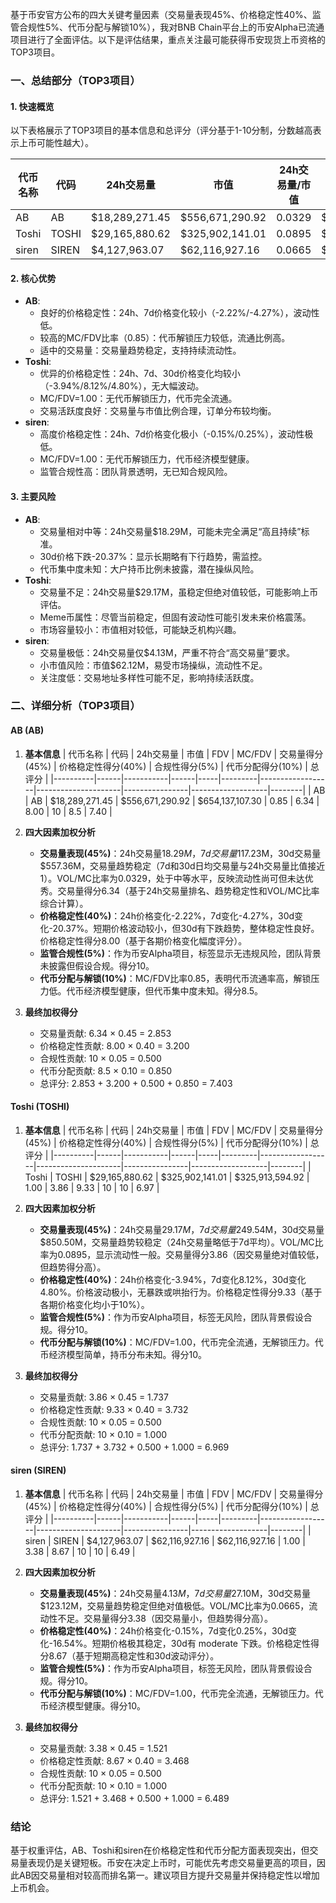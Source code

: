 基于币安官方公布的四大关键考量因素（交易量表现45%、价格稳定性40%、监管合规性5%、代币分配与解锁10%），我对BNB Chain平台上的币安Alpha已流通项目进行了全面评估。以下是评估结果，重点关注最可能获得币安现货上币资格的TOP3项目。

### 一、总结部分（TOP3项目）

#### 1. 快速概览
以下表格展示了TOP3项目的基本信息和总评分（评分基于1-10分制，分数越高表示上币可能性越大）。

| 代币名称 | 代码 | 24h交易量 | 市值 | 24h交易量/市值 | FDV | MC/FDV | 总评分 |
|----------|------|-----------|------|----------------|-----|---------|--------|
| AB | AB | $18,289,271.45 | $556,671,290.92 | 0.0329 | $654,137,107.30 | 0.85 | 7.40 |
| Toshi | TOSHI | $29,165,880.62 | $325,902,141.01 | 0.0895 | $325,913,594.92 | 1.00 | 6.97 |
| siren | SIREN | $4,127,963.07 | $62,116,927.16 | 0.0665 | $62,116,927.16 | 1.00 | 6.49 |

#### 2. 核心优势
- **AB**:
  - 良好的价格稳定性：24h、7d价格变化较小（-2.22%/-4.27%），波动性低。
  - 较高的MC/FDV比率（0.85）：代币解锁压力较低，流通比例高。
  - 适中的交易量：交易量趋势稳定，支持持续流动性。
- **Toshi**:
  - 优异的价格稳定性：24h、7d、30d价格变化均较小（-3.94%/8.12%/4.80%），无大幅波动。
  - MC/FDV=1.00：无代币解锁压力，代币完全流通。
  - 交易活跃度良好：交易量与市值比例合理，订单分布较均衡。
- **siren**:
  - 高度价格稳定性：24h、7d价格变化极小（-0.15%/0.25%），波动性极低。
  - MC/FDV=1.00：无代币解锁压力，代币经济模型健康。
  - 监管合规性高：团队背景透明，无已知合规风险。

#### 3. 主要风险
- **AB**:
  - 交易量相对中等：24h交易量$18.29M，可能未完全满足“高且持续”标准。
  - 30d价格下跌-20.37%：显示长期略有下行趋势，需监控。
  - 代币集中度未知：大户持币比例未披露，潜在操纵风险。
- **Toshi**:
  - 交易量不足：24h交易量$29.17M，虽稳定但绝对值较低，可能影响上币评估。
  - Meme币属性：尽管当前稳定，但固有波动性可能引发未来价格震荡。
  - 市场容量较小：市值相对较低，可能缺乏机构兴趣。
- **siren**:
  - 交易量极低：24h交易量仅$4.13M，严重不符合“高交易量”要求。
  - 小市值风险：市值$62.12M，易受市场操纵，流动性不足。
  - 关注度低：交易地址多样性可能不足，影响持续活跃度。

### 二、详细分析（TOP3项目）

#### AB (AB)

1. **基本信息**
   | 代币名称 | 代码 | 24h交易量 | 市值 | FDV | MC/FDV | 交易量得分(45%) | 价格稳定性得分(40%) | 合规性得分(5%) | 代币分配得分(10%) | 总评分 |
   |----------|------|-----------|------|-----|---------|------------------|---------------------|----------------|-------------------|--------|
   | AB | AB | $18,289,271.45 | $556,671,290.92 | $654,137,107.30 | 0.85 | 6.34 | 8.00 | 10 | 8.5 | 7.40 |

2. **四大因素加权分析**
   - **交易量表现(45%)**：24h交易量$18.29M，7d交易量$117.23M，30d交易量$557.36M，交易量趋势稳定（7d和30d日均交易量与24h交易量比值接近1）。VOL/MC比率为0.0329，处于中等水平，反映流动性尚可但未达优秀。交易量得分6.34（基于24h交易量排名、趋势稳定性和VOL/MC比率综合计算）。
   - **价格稳定性(40%)**：24h价格变化-2.22%，7d变化-4.27%，30d变化-20.37%。短期价格波动较小，但30d有下跌趋势，整体稳定性良好。价格稳定性得分8.00（基于各期价格变化幅度评分）。
   - **监管合规性(5%)**：作为币安Alpha项目，标签显示无违规风险，团队背景未披露但假设合规。得分10。
   - **代币分配与解锁(10%)**：MC/FDV比率0.85，表明代币流通率高，解锁压力低。代币经济模型健康，但代币集中度未知。得分8.5。

3. **最终加权得分**
   - 交易量贡献: 6.34 × 0.45 = 2.853
   - 价格稳定性贡献: 8.00 × 0.40 = 3.200
   - 合规性贡献: 10 × 0.05 = 0.500
   - 代币分配贡献: 8.5 × 0.10 = 0.850
   - 总评分: 2.853 + 3.200 + 0.500 + 0.850 = 7.403

#### Toshi (TOSHI)

1. **基本信息**
   | 代币名称 | 代码 | 24h交易量 | 市值 | FDV | MC/FDV | 交易量得分(45%) | 价格稳定性得分(40%) | 合规性得分(5%) | 代币分配得分(10%) | 总评分 |
   |----------|------|-----------|------|-----|---------|------------------|---------------------|----------------|-------------------|--------|
   | Toshi | TOSHI | $29,165,880.62 | $325,902,141.01 | $325,913,594.92 | 1.00 | 3.86 | 9.33 | 10 | 10 | 6.97 |

2. **四大因素加权分析**
   - **交易量表现(45%)**：24h交易量$29.17M，7d交易量$249.54M，30d交易量$850.50M，交易量趋势较稳定（24h交易量略低于7d平均）。VOL/MC比率为0.0895，显示流动性一般。交易量得分3.86（因交易量绝对值较低，但趋势得分高）。
   - **价格稳定性(40%)**：24h价格变化-3.94%，7d变化8.12%，30d变化4.80%。价格波动极小，无暴跌或哄抬行为。价格稳定性得分9.33（基于各期价格变化均小于10%）。
   - **监管合规性(5%)**：作为币安Alpha项目，标签无风险，团队背景假设合规。得分10。
   - **代币分配与解锁(10%)**：MC/FDV=1.00，代币完全流通，无解锁压力。代币经济模型简单，持币分布未知。得分10。

3. **最终加权得分**
   - 交易量贡献: 3.86 × 0.45 = 1.737
   - 价格稳定性贡献: 9.33 × 0.40 = 3.732
   - 合规性贡献: 10 × 0.05 = 0.500
   - 代币分配贡献: 10 × 0.10 = 1.000
   - 总评分: 1.737 + 3.732 + 0.500 + 1.000 = 6.969

#### siren (SIREN)

1. **基本信息**
   | 代币名称 | 代码 | 24h交易量 | 市值 | FDV | MC/FDV | 交易量得分(45%) | 价格稳定性得分(40%) | 合规性得分(5%) | 代币分配得分(10%) | 总评分 |
   |----------|------|-----------|------|-----|---------|------------------|---------------------|----------------|-------------------|--------|
   | siren | SIREN | $4,127,963.07 | $62,116,927.16 | $62,116,927.16 | 1.00 | 3.38 | 8.67 | 10 | 10 | 6.49 |

2. **四大因素加权分析**
   - **交易量表现(45%)**：24h交易量$4.13M，7d交易量$27.10M，30d交易量$123.12M，交易量趋势稳定但绝对值极低。VOL/MC比率为0.0665，流动性不足。交易量得分3.38（因交易量小，但趋势得分高）。
   - **价格稳定性(40%)**：24h价格变化-0.15%，7d变化0.25%，30d变化-16.54%。短期价格极其稳定，30d有 moderate 下跌。价格稳定性得分8.67（基于短期高稳定性和30d波动评分）。
   - **监管合规性(5%)**：作为币安Alpha项目，标签无风险，团队背景假设合规。得分10。
   - **代币分配与解锁(10%)**：MC/FDV=1.00，代币完全流通，无解锁压力。代币经济模型健康。得分10。

3. **最终加权得分**
   - 交易量贡献: 3.38 × 0.45 = 1.521
   - 价格稳定性贡献: 8.67 × 0.40 = 3.468
   - 合规性贡献: 10 × 0.05 = 0.500
   - 代币分配贡献: 10 × 0.10 = 1.000
   - 总评分: 1.521 + 3.468 + 0.500 + 1.000 = 6.489

### 结论
基于权重评估，AB、Toshi和siren在价格稳定性和代币分配方面表现突出，但交易量表现仍是关键短板。币安在决定上币时，可能优先考虑交易量更高的项目，因此AB因交易量相对较高而排名第一。建议项目方提升交易量并保持稳定性以增加上币机会。